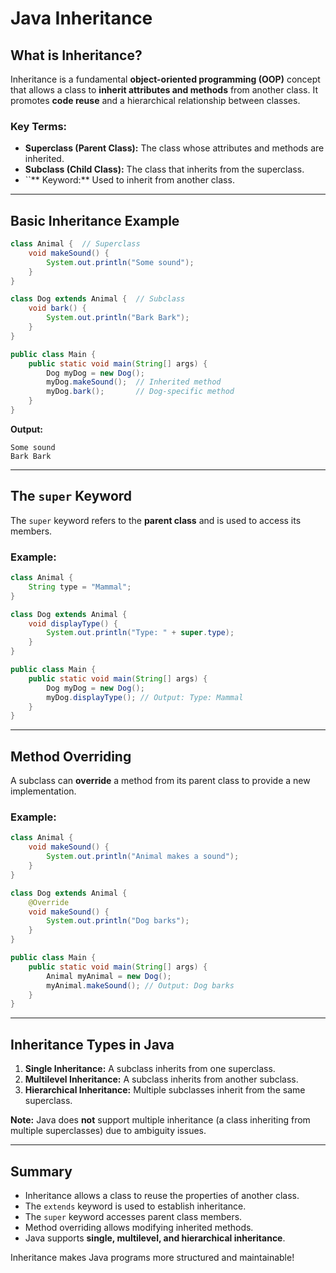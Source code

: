 # Java Inheritance

## What is Inheritance?

Inheritance is a fundamental **object-oriented programming (OOP)** concept that allows a class to **inherit attributes and methods** from another class. It promotes **code reuse** and a hierarchical relationship between classes.

### Key Terms:

- **Superclass (Parent Class):** The class whose attributes and methods are inherited.
- **Subclass (Child Class):** The class that inherits from the superclass.
- \`\`\*\* Keyword:\*\* Used to inherit from another class.

---

## Basic Inheritance Example

```java
class Animal {  // Superclass
    void makeSound() {
        System.out.println("Some sound");
    }
}

class Dog extends Animal {  // Subclass
    void bark() {
        System.out.println("Bark Bark");
    }
}

public class Main {
    public static void main(String[] args) {
        Dog myDog = new Dog();
        myDog.makeSound();  // Inherited method
        myDog.bark();       // Dog-specific method
    }
}
```

**Output:**

```
Some sound
Bark Bark
```

---

## The `super` Keyword

The `super` keyword refers to the **parent class** and is used to access its members.

### Example:

```java
class Animal {
    String type = "Mammal";
}

class Dog extends Animal {
    void displayType() {
        System.out.println("Type: " + super.type);
    }
}

public class Main {
    public static void main(String[] args) {
        Dog myDog = new Dog();
        myDog.displayType(); // Output: Type: Mammal
    }
}
```

---

## Method Overriding

A subclass can **override** a method from its parent class to provide a new implementation.

### Example:

```java
class Animal {
    void makeSound() {
        System.out.println("Animal makes a sound");
    }
}

class Dog extends Animal {
    @Override
    void makeSound() {
        System.out.println("Dog barks");
    }
}

public class Main {
    public static void main(String[] args) {
        Animal myAnimal = new Dog();
        myAnimal.makeSound(); // Output: Dog barks
    }
}
```

---

## Inheritance Types in Java

1. **Single Inheritance:** A subclass inherits from one superclass.
2. **Multilevel Inheritance:** A subclass inherits from another subclass.
3. **Hierarchical Inheritance:** Multiple subclasses inherit from the same superclass.

**Note:** Java does **not** support multiple inheritance (a class inheriting from multiple superclasses) due to ambiguity issues.

---

## Summary

- Inheritance allows a class to reuse the properties of another class.
- The `extends` keyword is used to establish inheritance.
- The `super` keyword accesses parent class members.
- Method overriding allows modifying inherited methods.
- Java supports **single, multilevel, and hierarchical inheritance**.

Inheritance makes Java programs more structured and maintainable!
